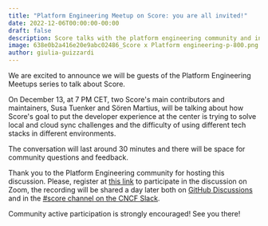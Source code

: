 ```yaml
---
title: "Platform Engineering Meetup on Score: you are all invited!"
date: 2022-12-06T00:00:00-00:00
draft: false
description: Score talks with the platform engineering community and introduces two of its main contributors and maintainers and goes deep diving on the reasons for its creation.
image: 638e0b2a416e20e9abc02486_Score x Platform engineering-p-800.png
author: giulia-guizzardi
---
```


We are excited to announce we will be guests of the Platform Engineering Meetups series to talk about Score.

On December 13, at 7 PM CET, two Score's main contributors and maintainers, Susa Tuenker and Sören Martius, will be talking about how Score's goal to put the developer experience at the center is trying to solve local and cloud sync challenges and the difficulty of using different tech stacks in different environments. 

The conversation will last around 30 minutes and there will be space for community questions and feedback. 

Thank you to the Platform Engineering community for hosting this discussion. Please, register at [this link](https://www.linkedin.com/events/oneyamltorulethemall-andprevent7000492721220030464/about/) to participate in the discussion on Zoom, the recording will be shared a day later both on [GitHub Discussions](https://github.com/score-spec/spec/discussions) and in the [#score channel on the CNCF Slack](https://slack.cncf.io).

Community active participation is strongly encouraged! See you there!

